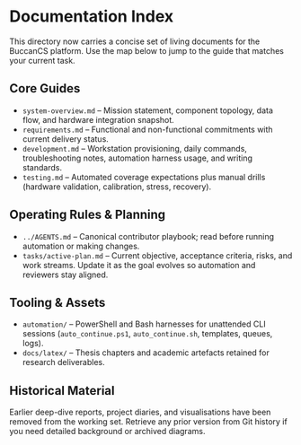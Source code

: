 # Documentation Index

This directory now carries a concise set of living documents for the BuccanCS platform. Use the map
below to jump to the
guide that matches your current task.

## Core Guides

- `system-overview.md` – Mission statement, component topology, data flow, and hardware integration
  snapshot.
- `requirements.md` – Functional and non-functional commitments with current delivery status.
- `development.md` – Workstation provisioning, daily commands, troubleshooting notes, automation
  harness usage, and
  writing standards.
- `testing.md` – Automated coverage expectations plus manual drills (hardware validation,
  calibration, stress, recovery).

## Operating Rules & Planning

- `../AGENTS.md` – Canonical contributor playbook; read before running automation or making changes.
- `tasks/active-plan.md` – Current objective, acceptance criteria, risks, and work streams. Update
  it as the goal
  evolves so automation and reviewers stay aligned.

## Tooling & Assets

- `automation/` – PowerShell and Bash harnesses for unattended CLI sessions (`auto_continue.ps1`,
  `auto_continue.sh`,
  templates, queues, logs).
- `docs/latex/` – Thesis chapters and academic artefacts retained for research deliverables.

## Historical Material

Earlier deep-dive reports, project diaries, and visualisations have been removed from the working
set. Retrieve any
prior version from Git history if you need detailed background or archived diagrams.



